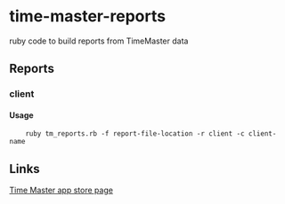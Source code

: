 # time-master-reports

ruby code to build reports from TimeMaster data

## Reports

### client

#### Usage

        ruby tm_reports.rb -f report-file-location -r client -c client-name

## Links

[Time Master app store page](http://itunes.apple.com/us/app/time-master-+-billing/id310289408?mt=8)

